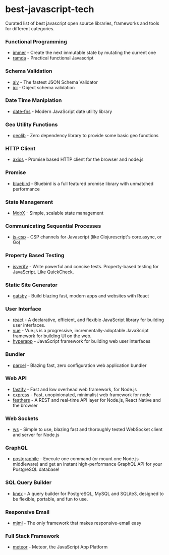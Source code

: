 # best-javascript-tech
Curated list of best javascript open source libraries, frameworks and tools for different categories.

### Functional Programming
- [immer](https://github.com/immerjs/immer) - Create the next immutable state by mutating the current one
- [ramda](https://github.com/ramda/ramda) - Practical functional Javascript

### Schema Validation
- [ajv](https://github.com/epoberezkin/ajv) - The fastest JSON Schema Validator
- [joi](https://github.com/hapijs/joi) - Object schema validation

### Date Time Maniplation
- [date-fns](https://github.com/date-fns/date-fns) - Modern JavaScript date utility library

### Geo Utility Functions
- [geolib](https://github.com/manuelbieh/geolib) - Zero dependency library to provide some basic geo functions

### HTTP Client
- [axios](https://github.com/axios/axios) - Promise based HTTP client for the browser and node.js

### Promise
- [bluebird](https://github.com/petkaantonov/bluebird) - Bluebird is a full featured promise library with unmatched performance

### State Management
- [MobX](https://github.com/mobxjs/mobx) - Simple, scalable state management

### Communicating Sequential Processes
- [js-csp](https://github.com/ubolonton/js-csp) - CSP channels for Javascript (like Clojurescript's core.async, or Go)

### Property Based Testing
- [jsverify](https://github.com/jsverify/jsverify) - Write powerful and concise tests. Property-based testing for JavaScript. Like QuickCheck.

### Static Site Generator
- [gatsby](https://github.com/gatsbyjs/gatsby) - Build blazing fast, modern apps and websites with React

### User Interface
- [react](https://github.com/facebook/react) - A declarative, efficient, and flexible JavaScript library for building user interfaces.
- [vue](https://github.com/vuejs/vue) - Vue.js is a progressive, incrementally-adoptable JavaScript framework for building UI on the web.
- [hyperapp](https://github.com/jorgebucaran/hyperapp) - JavaScript framework for building web user interfaces

### Bundler
- [parcel](https://github.com/parcel-bundler/parcel) - Blazing fast, zero configuration web application bundler

### Web API
- [fastify](https://github.com/fastify/fastify) - Fast and low overhead web framework, for Node.js
- [express](https://github.com/expressjs/express) - Fast, unopinionated, minimalist web framework for node
- [feathers](https://github.com/feathersjs/feathers) - A REST and real-time API layer for Node.js, React Native and the browser

### Web Sockets
- [ws](https://github.com/websockets/ws) - Simple to use, blazing fast and thoroughly tested WebSocket client and server for Node.js

### GraphQL
- [postgraphile](https://github.com/graphile/postgraphile) - Execute one command (or mount one Node.js middleware) and get an instant high-performance GraphQL API for your PostgreSQL database!

### SQL Query Builder
- [knex](https://github.com/tgriesser/knex) - A query builder for PostgreSQL, MySQL and SQLite3, designed to be flexible, portable, and fun to use.

### Responsive Email
- [mjml](https://github.com/mjmlio/mjml) - The only framework that makes responsive-email easy

### Full Stack Framework
- [meteor](https://github.com/meteor/meteor) - Meteor, the JavaScript App Platform





